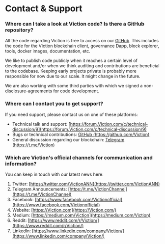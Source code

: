 # Contact & Support

### **Where can I take a look at Viction code? Is there a GitHub repository?**

All the code regarding Viction is free to access on our [GitHub](https://github.com/tomochain). This includes the code for the Viction blockchain client, governance Dapp, block explorer, tools, docker images, documentation, etc.

We like to publish code publicly when it reaches a certain level of development and/or when we think auditing and contributions are beneficial to the codebase. Keeping early projects private is probably more responsible for now due to our scale. It might change in the future.

We are also working with some third parties with which we signed a non-disclosure-agreements for code development.

### **Where can I contact you to get support?**

If you need support, please contact us on one of these platforms:

* Technical talk and support: [https://forum.Viction.com/c/technical-discussion/9](https://forum.Viction.com/c/technical-discussion/9)
* Bugs or technical contributions: [GitHub (https://github.com/Viction)](https://github.com/Viction)
* General discussion regarding our blockchain: [Telegram (https://t.me/Viction)](https://t.me/Viction)

### **Which are Viction's official channels for communication and information?**

You can keep in touch with our latest news here:

1. Twitter: [https://twitter.com/VictionANN](https://twitter.com/VictionANN)
2. Telegram Announcements: [https://t.me/VictionChannel](https://t.me/VictionChannel)
3. Facebook: [https://www.facebook.com/Victionofficial](https://www.facebook.com/Victionofficial)
4. Website: [https://Viction.com](https://Viction.com/)
5. Medium: [https://medium.com/Viction](https://medium.com/Viction)
6. Reddit: [https://www.reddit.com/r/Viction/](https://www.reddit.com/r/Viction/)
7. LinkedIn: [https://www.linkedin.com/company/Viction/](https://www.linkedin.com/company/Viction/)
